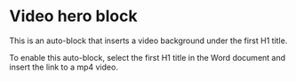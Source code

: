 # Video hero block

This is an auto-block that inserts a video background under the first H1 title.

To enable this auto-block, select the first H1 title in the Word document and insert the link to a mp4 video.